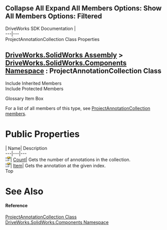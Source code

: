 Collapse All Expand All Members Options: Show All  Members Options: Filtered   
---  
DriveWorks SDK Documentation  |   
---|---  
ProjectAnnotationCollection Class Properties   
  
[DriveWorks.SolidWorks Assembly](topic13342.md) > [DriveWorks.SolidWorks.Components Namespace](topic13925.md) : ProjectAnnotationCollection Class  
---  
  
Include Inherited Members    
Include Protected Members    


Glossary Item Box

For a list of all members of this type, see [ProjectAnnotationCollection members](topic14420.md).

# Public Properties

| Name| Description  
---|---|---  
![Public Property](dotnetimages/publicProperty.gif)| [Count](topic14427.md)| Gets the number of annotations in the collection.   
![Public Property](dotnetimages/publicProperty.gif)| [Item](topic14428.md)| Gets the annotation at the given index.   
Top

# See Also

#### Reference

[ProjectAnnotationCollection Class](topic14419.md)   
[DriveWorks.SolidWorks.Components Namespace](topic13925.md)


